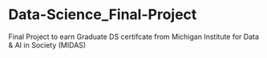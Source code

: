 # Data-Science_Final-Project
Final Project to earn Graduate DS certifcate from Michigan Institute for Data &amp; AI in Society (MIDAS)
